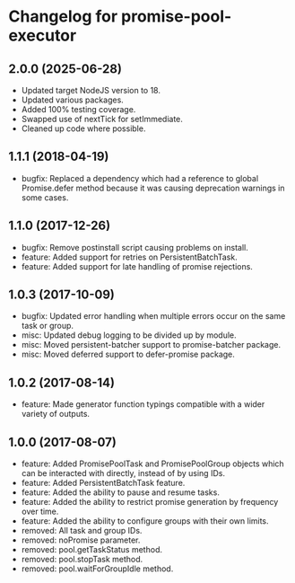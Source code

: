 # Changelog for promise-pool-executor

## 2.0.0 (2025-06-28)
* Updated target NodeJS version to 18.
* Updated various packages.
* Added 100% testing coverage.
* Swapped use of nextTick for setImmediate.
* Cleaned up code where possible.

## 1.1.1 (2018-04-19)
* bugfix: Replaced a dependency which had a reference to global Promise.defer method because it was causing deprecation
warnings in some cases.

## 1.1.0 (2017-12-26)
* bugfix: Remove postinstall script causing problems on install.
* feature: Added support for retries on PersistentBatchTask.
* feature: Added support for late handling of promise rejections.

## 1.0.3 (2017-10-09)
* bugfix: Updated error handling when multiple errors occur on the same task or group.
* misc: Updated debug logging to be divided up by module.
* misc: Moved persistent-batcher support to promise-batcher package.
* misc: Moved deferred support to defer-promise package.

## 1.0.2 (2017-08-14)
* feature: Made generator function typings compatible with a wider variety of outputs.

## 1.0.0 (2017-08-07)
* feature: Added PromisePoolTask and PromisePoolGroup objects which can be interacted with directly, instead of by using IDs.
* feature: Added PersistentBatchTask feature.
* feature: Added the ability to pause and resume tasks.
* feature: Added the ability to restrict promise generation by frequency over time.
* feature: Added the ability to configure groups with their own limits.
* removed: All task and group IDs.
* removed: noPromise parameter.
* removed: pool.getTaskStatus method.
* removed: pool.stopTask method.
* removed: pool.waitForGroupIdle method.